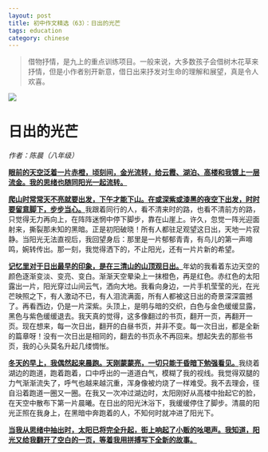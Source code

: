 ```yaml
---
layout: post  
title: 初中作文精选（63）：日出的光芒
tags: education  
category: chinese  
---
```


> 借物抒情，是九上的重点训练项目。一般来说，大多数孩子会借树木花草来抒情，但是小作者别开新意，借日出来抒发对生命的理解和展望，真是令人欢喜。

![](https://crsando.github.io/images/2025-08-07/export_fpbadt.png)

# 日出的光芒

*作者：陈晨（八年级）*

<u>**眼前的天空泛着一片赤橙，顷刻间，金光流转，给云霞、湖泊、高楼和我镀上一层流金。我的思绪也随同阳光一起流转。**</u>

<u>**爬山时常常天不亮就要出发，下午才能下山。在或深紫或漆黑的夜空下出发，时时要留意脚下，步步当心。**</u>我跟着同行的人，看不清来时的路，也看不清前方的路，只觉得无力再向上，在阵阵迷惘中停下脚步，靠在山崖上。许久，忽觉一阵光迎面射来，撕裂那未知的黑暗。正是初阳破晓！所有人都驻足观望这日出，天地一片寂静。当阳光无法直视后，我回望身后：那里是一片郁郁青青，有鸟儿的第一声啼鸣，婉转传出。那一刻，我觉得洒下的，不止阳光，还有一片片新的希望。

<u>**记忆里对于日出最早的印象，是在三清山的山顶观日出。**</u>年幼的我看着东边天空的颜色逐渐变淡、变亮、变白。渐渐天空晕染上一抹橙色，再是红色。赤红色的太阳露出一片，阳光穿过山间云气，洒向大地。我看向身边，一片手机莹莹的光，在光芒映照之下，有人激动不已，有人泪流满面，所有人都被这日出的奇景深深震撼了。再看西边，仍是一片深紫。头顶上，是明与暗的交织，白色与金色缓缓显露，黑色与紫色缓缓退去。我天真的觉得，这多像翻过的书页，翻开一页，再翻开一页。现在想来，每一次日出，翻开的白昼书页，并非不变。每一次日出，都是全新的篇章呀！没有一次日出是相同的，翻去的书页永不再回来。想起失去的那些书页，我的心头莫名升起几缕惆怅。

<u>**冬天的早上，我偶然起来晨跑。天刚蒙蒙亮，一切只能于昏暗下勉强看见。**</u>我绕着湖边的跑道，跑着跑着，口中呼出的一道道白气，模糊了我的视线。我觉得双腿的力气渐渐流失了，呼气也越来越沉重，浑身像被灼烧了一样难受。我不去理会，径自沿着跑道一圈又一圈。在我又一次冲过湖边时，太阳刚好从高楼中抬起它的脸，在天空中散布下第一片晨曦。在日出的阳光沐浴下，我缓缓停住了脚步。清晨的阳光正照在我身上，在黑暗中奔跑着的人，不知何时就冲进了阳光下。

<u>**当我从思绪中抽出时，太阳已将完全升起，街上响起了小贩的吆喝声。我知道，阳光又给我翻开了空白的一页，等着我用拼搏写下全新的故事。**</u>